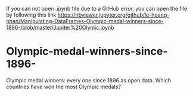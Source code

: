 If you can not open .ipynb file due to a GitHub error, you can open the file by following this link 
https://nbviewer.jupyter.org/github/le-hoang-nhan/Manipulating-DataFrames-Olympic-medal-winners-since-1896-/blob/master/Jupiter%20Olymic.ipynb
# Olympic-medal-winners-since-1896-
Olympic medal winners: every one since 1896 as open data. Which countries have won the most Olympic medals? 
